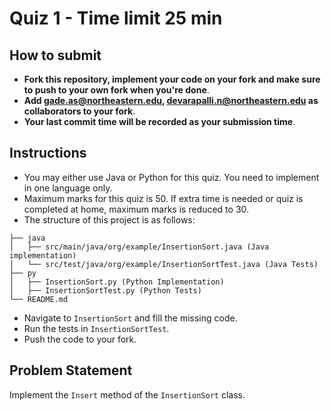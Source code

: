 # Quiz 1 - Time limit 25 min
## How to submit

- **Fork this repository, implement your code on your fork and make sure to push to your own fork when you're done**.
- **Add gade.as@northeastern.edu, devarapalli.n@northeastern.edu as collaborators to your fork**.
- **Your last commit time will be recorded as your submission time**.
## Instructions
 - You may either use Java or Python for this quiz. You need to implement in one language only.
 - Maximum marks for this quiz is 50. If extra time is needed or quiz is completed at home, maximum marks is reduced to 30.
 - The structure of this project is as follows:
```
├── java
│   ├── src/main/java/org/example/InsertionSort.java (Java implementation)
│   └── src/test/java/org/example/InsertionSortTest.java (Java Tests)
├── py
│   ├── InsertionSort.py (Python Implementation)
│   ├── InsertionSortTest.py (Python Tests)
└── README.md
```
- Navigate to `InsertionSort` and fill the missing code.
- Run the tests in `InsertionSortTest`.
- Push the code to your fork.
## Problem Statement
Implement the `Insert` method of the `InsertionSort` class.
